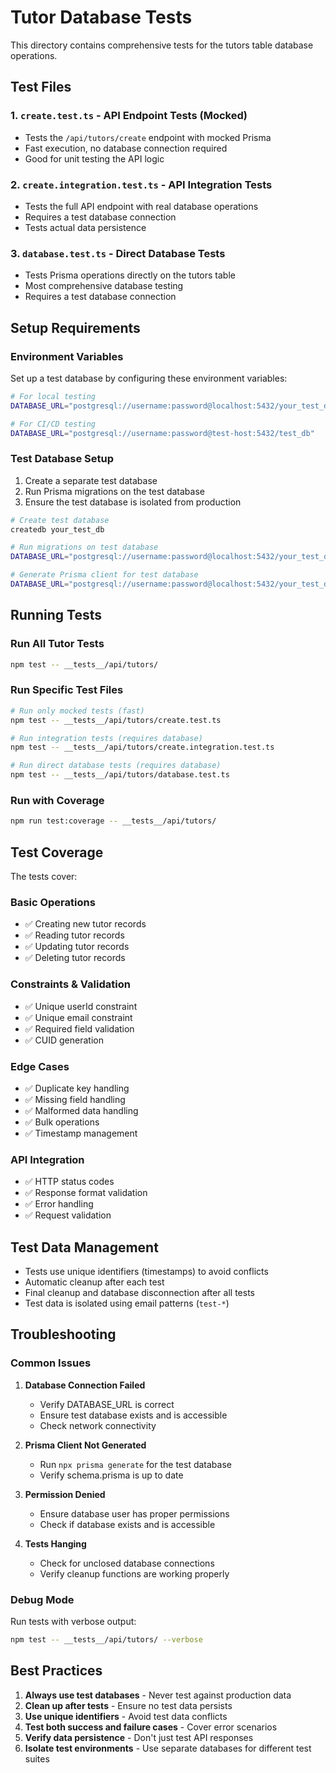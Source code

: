 # Tutor Database Tests

This directory contains comprehensive tests for the tutors table database operations.

## Test Files

### 1. `create.test.ts` - API Endpoint Tests (Mocked)
- Tests the `/api/tutors/create` endpoint with mocked Prisma
- Fast execution, no database connection required
- Good for unit testing the API logic

### 2. `create.integration.test.ts` - API Integration Tests
- Tests the full API endpoint with real database operations
- Requires a test database connection
- Tests actual data persistence

### 3. `database.test.ts` - Direct Database Tests
- Tests Prisma operations directly on the tutors table
- Most comprehensive database testing
- Requires a test database connection

## Setup Requirements

### Environment Variables
Set up a test database by configuring these environment variables:

```bash
# For local testing
DATABASE_URL="postgresql://username:password@localhost:5432/your_test_db"

# For CI/CD testing
DATABASE_URL="postgresql://username:password@test-host:5432/test_db"
```

### Test Database Setup
1. Create a separate test database
2. Run Prisma migrations on the test database
3. Ensure the test database is isolated from production

```bash
# Create test database
createdb your_test_db

# Run migrations on test database
DATABASE_URL="postgresql://username:password@localhost:5432/your_test_db" npx prisma migrate deploy

# Generate Prisma client for test database
DATABASE_URL="postgresql://username:password@localhost:5432/your_test_db" npx prisma generate
```

## Running Tests

### Run All Tutor Tests
```bash
npm test -- __tests__/api/tutors/
```

### Run Specific Test Files
```bash
# Run only mocked tests (fast)
npm test -- __tests__/api/tutors/create.test.ts

# Run integration tests (requires database)
npm test -- __tests__/api/tutors/create.integration.test.ts

# Run direct database tests (requires database)
npm test -- __tests__/api/tutors/database.test.ts
```

### Run with Coverage
```bash
npm run test:coverage -- __tests__/api/tutors/
```

## Test Coverage

The tests cover:

### Basic Operations
- ✅ Creating new tutor records
- ✅ Reading tutor records
- ✅ Updating tutor records
- ✅ Deleting tutor records

### Constraints & Validation
- ✅ Unique userId constraint
- ✅ Unique email constraint
- ✅ Required field validation
- ✅ CUID generation

### Edge Cases
- ✅ Duplicate key handling
- ✅ Missing field handling
- ✅ Malformed data handling
- ✅ Bulk operations
- ✅ Timestamp management

### API Integration
- ✅ HTTP status codes
- ✅ Response format validation
- ✅ Error handling
- ✅ Request validation

## Test Data Management

- Tests use unique identifiers (timestamps) to avoid conflicts
- Automatic cleanup after each test
- Final cleanup and database disconnection after all tests
- Test data is isolated using email patterns (`test-*`)

## Troubleshooting

### Common Issues

1. **Database Connection Failed**
   - Verify DATABASE_URL is correct
   - Ensure test database exists and is accessible
   - Check network connectivity

2. **Prisma Client Not Generated**
   - Run `npx prisma generate` for the test database
   - Verify schema.prisma is up to date

3. **Permission Denied**
   - Ensure database user has proper permissions
   - Check if database exists and is accessible

4. **Tests Hanging**
   - Check for unclosed database connections
   - Verify cleanup functions are working properly

### Debug Mode
Run tests with verbose output:
```bash
npm test -- __tests__/api/tutors/ --verbose
```

## Best Practices

1. **Always use test databases** - Never test against production data
2. **Clean up after tests** - Ensure no test data persists
3. **Use unique identifiers** - Avoid test data conflicts
4. **Test both success and failure cases** - Cover error scenarios
5. **Verify data persistence** - Don't just test API responses
6. **Isolate test environments** - Use separate databases for different test suites
